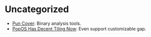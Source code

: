 # Uncategorized

- [Pun Cover](1): Binary analysis tools.
- [PopOS Has Decent Tiling Now](2): Even support customizable gap.

[1]: https://github.com/memfault/puncover
[2]: https://github.com/pop-os/shell
